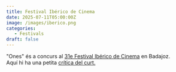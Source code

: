 ```yaml
---
title: Festival Ibérico de Cinema
date: 2025-07-11T05:00:00Z
image: /images/iberico.png
categories:
   - Festivals
draft: false
---
```


"Ones" és a concurs al [31e Festival Ibérico de Cinema](https://festivaldecine.com/corto/ones/ "Badajoz!") en Badajoz.  
Aquí hi ha una petita [crítica del curt.](https://www.elantepenultimomohicano.com/2025/07/iberico-2025-segunda-cronica.html)